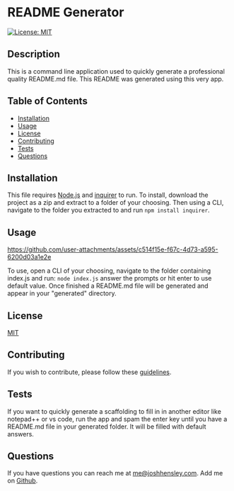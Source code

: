 # README Generator

[![License: MIT](https://img.shields.io/badge/License-MIT-yellow.svg)](https://opensource.org/licenses/MIT)

## Description

This is a command line application used to quickly generate a professional quality README.md file.  This README was generated using this very app.

## Table of Contents


* [Installation](#Installation)
* [Usage](#Usage)
* [License](#License)
* [Contributing](#Contributing)
* [Tests](#Tests)
* [Questions](#Questions)
 

## <a name="Installation"></a>Installation

This file requires [Node.js](https://nodejs.org/en/download/prebuilt-installer) and [inquirer](https://www.npmjs.com/package/inquirer) to run.  To install, download the project as a zip and extract to a folder of your choosing. Then using a CLI, navigate to the folder you extracted to and run ```npm install inquirer```.

## <a name="Usage"></a>Usage

https://github.com/user-attachments/assets/c514f15e-f67c-4d73-a595-6200d03a1e2e

To use, open a CLI of your choosing, navigate to the folder containing index.js and run:
```node index.js```
answer the prompts or hit enter to use default value. Once finished a README.md file will be generated and appear in your "generated" directory.

## <a name="license"></a>License

  [MIT](https://opensource.org/licenses/MIT)

## <a name="contributing"></a>Contributing

If you wish to contribute, please follow these [guidelines](https://www.contributor-covenant.org/version/2/1/code_of_conduct/).

## <a name="tests"></a>Tests

If you want to quickly generate a scaffolding to fill in in another editor like notepad++ or vs code, run the app and spam the enter key until you have a README.md file in your generated folder.  It will be filled with default answers.

## <a name="questions"></a>Questions

If you have questions you can reach me at me@joshhensley.com. Add me on [Github](github.com/josh-hensley).
